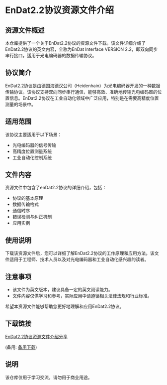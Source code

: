# EnDat2.2协议资源文件介绍

## 资源文件概述

本仓库提供了一个关于EnDat2.2协议的资源文件下载。该文件详细介绍了EnDat2.2协议的英文内容，全称为EnDat Interface VERSION 2.2，即双向同步串行接口，适用于光电编码器的数据传输协议。

## 协议简介

EnDat2.2协议是由德国海德汉公司（Heidenhain）为光电编码器开发的一种数据传输协议。该协议支持双向同步串行通信，能够高效、准确地传输光电编码器的位置信息。EnDat2.2协议在工业自动化领域中广泛应用，特别是在需要高精度位置测量的场景中。

## 适用范围

该协议主要适用于以下场景：
- 光电编码器的信号传输
- 高精度位置测量系统
- 工业自动化控制系统

## 文件内容

资源文件中包含了enDat2.2协议的详细介绍，包括：
- 协议的基本原理
- 数据传输格式
- 通信时序
- 错误检测与纠正机制
- 应用实例

## 使用说明

下载该资源文件后，您可以详细了解EnDat2.2协议的工作原理和应用方法。该文件适用于工程师、技术人员以及对光电编码器和工业自动化感兴趣的读者。

## 注意事项

- 该文件为英文版本，建议具备一定的英文阅读能力。
- 文件内容仅供学习和参考，实际应用中请遵循相关法律法规和行业标准。

希望本资源文件能够帮助您更好地理解和应用EnDat2.2协议。

## 下载链接
[EnDat2.2协议资源文件介绍分享](https://pan.quark.cn/s/b3db78efa488) 

(备用: [备用下载](https://pan.baidu.com/s/19-OwunIIQq16u4CjcA7nSQ?pwd=1223))

## 说明

该仓库仅用于学习交流，请勿用于商业用途。
